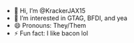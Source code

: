 - 👋 Hi, I’m @KrackerJAX15
- 👀 I’m interested in GTAG, BFDI, and yea
- 😄 Pronouns: They/Them
- ⚡ Fun fact: I like bacon lol

<!---
KrackerJAX15/KrackerJAX15 is a ✨ special ✨ repository because its `README.md` (this file) appears on your GitHub profile.
You can click the Preview link to take a look at your changes.
--->
